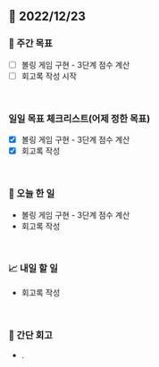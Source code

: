 ## 📅 2022/12/23


### 👏 주간 목표

- [ ] 볼링 게임 구현 - 3단계 점수 계산
- [ ] 회고록 작성 시작

<br/>

### 일일 목표 체크리스트(어제 정한 목표)

- [x] 볼링 게임 구현 - 3단계 점수 계산
- [x] 회고록 작성

<br/>

### 💯 오늘 한 일

- 볼링 게임 구현 - 3단계 점수 계산
- 회고록 작성

<br/>

### 📈 내일 할 일

- 회고록 작성
  
<br/>

### 🤔 간단 회고

- .
 
